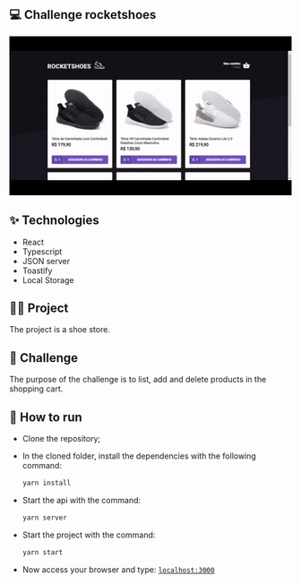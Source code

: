 ## 💻 Challenge rocketshoes

<img src=".github/rocketShoes.gif" />

## ✨ Technologies

- React
- Typescript
- JSON server
- Toastify
- Local Storage

## 👨‍💻 Project

The project is a shoe store.

## 🎯 Challenge

The purpose of the challenge is to list, add and delete products in the shopping cart.

## 🚀 How to run

- Clone the repository;
- In the cloned folder, install the dependencies with the following command:
  ```bash 
  yarn install
  ```
- Start the api with the command:
  ```bash
  yarn server
  ``` 
- Start the project with the command:
  ```bash
  yarn start
  ``` 

- Now access your browser and type: 
[`localhost:3000`](http://localhost:3000)